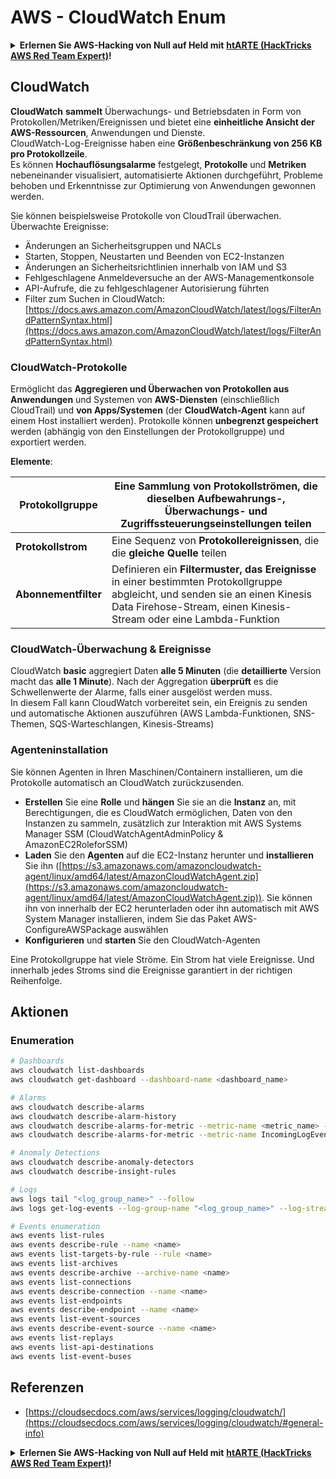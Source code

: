 # AWS - CloudWatch Enum

<details>

<summary><strong>Erlernen Sie AWS-Hacking von Null auf Held mit</strong> <a href="https://training.hacktricks.xyz/courses/arte"><strong>htARTE (HackTricks AWS Red Team Expert)</strong></a><strong>!</strong></summary>

Andere Möglichkeiten, HackTricks zu unterstützen:

* Wenn Sie Ihr **Unternehmen in HackTricks beworben sehen möchten** oder **HackTricks im PDF-Format herunterladen möchten**, überprüfen Sie die [**ABONNEMENTPLÄNE**](https://github.com/sponsors/carlospolop)!
* Holen Sie sich das [**offizielle PEASS & HackTricks-Merchandise**](https://peass.creator-spring.com)
* Entdecken Sie [**The PEASS Family**](https://opensea.io/collection/the-peass-family), unsere Sammlung exklusiver [**NFTs**](https://opensea.io/collection/the-peass-family)
* **Treten Sie der** 💬 [**Discord-Gruppe**](https://discord.gg/hRep4RUj7f) oder der [**Telegramm-Gruppe**](https://t.me/peass) bei oder **folgen** Sie uns auf **Twitter** 🐦 [**@hacktricks_live**](https://twitter.com/hacktricks_live)**.**
* **Teilen Sie Ihre Hacking-Tricks, indem Sie PRs an die** [**HackTricks**](https://github.com/carlospolop/hacktricks) und [**HackTricks Cloud**](https://github.com/carlospolop/hacktricks-cloud) GitHub-Repositories einreichen.

</details>

## CloudWatch

**CloudWatch** **sammelt** Überwachungs- und Betriebsdaten in Form von Protokollen/Metriken/Ereignissen und bietet eine **einheitliche Ansicht der AWS-Ressourcen**, Anwendungen und Dienste.\
CloudWatch-Log-Ereignisse haben eine **Größenbeschränkung von 256 KB pro Protokollzeile**.\
Es können **Hochauflösungsalarme** festgelegt, **Protokolle** und **Metriken** nebeneinander visualisiert, automatisierte Aktionen durchgeführt, Probleme behoben und Erkenntnisse zur Optimierung von Anwendungen gewonnen werden.

Sie können beispielsweise Protokolle von CloudTrail überwachen. Überwachte Ereignisse:

* Änderungen an Sicherheitsgruppen und NACLs
* Starten, Stoppen, Neustarten und Beenden von EC2-Instanzen
* Änderungen an Sicherheitsrichtlinien innerhalb von IAM und S3
* Fehlgeschlagene Anmeldeversuche an der AWS-Managementkonsole
* API-Aufrufe, die zu fehlgeschlagener Autorisierung führten
* Filter zum Suchen in CloudWatch: [https://docs.aws.amazon.com/AmazonCloudWatch/latest/logs/FilterAndPatternSyntax.html](https://docs.aws.amazon.com/AmazonCloudWatch/latest/logs/FilterAndPatternSyntax.html)

### CloudWatch-Protokolle <a href="#cloudwatch-logs" id="cloudwatch-logs"></a>

Ermöglicht das **Aggregieren und Überwachen von Protokollen aus Anwendungen** und Systemen von **AWS-Diensten** (einschließlich CloudTrail) und **von Apps/Systemen** (der **CloudWatch-Agent** kann auf einem Host installiert werden). Protokolle können **unbegrenzt gespeichert** werden (abhängig von den Einstellungen der Protokollgruppe) und exportiert werden.

**Elemente**:

| **Protokollgruppe**      | Eine **Sammlung von Protokollströmen**, die dieselben Aufbewahrungs-, Überwachungs- und Zugriffssteuerungseinstellungen teilen                                      |
| ------------------------ | ---------------------------------------------------------------------------------------------------------------------------------------------------------- |
| **Protokollstrom**       | Eine Sequenz von **Protokollereignissen**, die die **gleiche Quelle** teilen                                                                                |
| **Abonnementfilter**     | Definieren ein **Filtermuster, das Ereignisse** in einer bestimmten Protokollgruppe abgleicht, und senden sie an einen Kinesis Data Firehose-Stream, einen Kinesis-Stream oder eine Lambda-Funktion |

### CloudWatch-Überwachung & Ereignisse

CloudWatch **basic** aggregiert Daten **alle 5 Minuten** (die **detaillierte** Version macht das **alle 1 Minute**). Nach der Aggregation **überprüft** es die Schwellenwerte der Alarme, falls einer ausgelöst werden muss.\
In diesem Fall kann CloudWatch vorbereitet sein, ein Ereignis zu senden und automatische Aktionen auszuführen (AWS Lambda-Funktionen, SNS-Themen, SQS-Warteschlangen, Kinesis-Streams)

### Agenteninstallation

Sie können Agenten in Ihren Maschinen/Containern installieren, um die Protokolle automatisch an CloudWatch zurückzusenden.

* **Erstellen** Sie eine **Rolle** und **hängen** Sie sie an die **Instanz** an, mit Berechtigungen, die es CloudWatch ermöglichen, Daten von den Instanzen zu sammeln, zusätzlich zur Interaktion mit AWS Systems Manager SSM (CloudWatchAgentAdminPolicy & AmazonEC2RoleforSSM)
* **Laden** Sie den **Agenten** auf die EC2-Instanz herunter und **installieren** Sie ihn ([https://s3.amazonaws.com/amazoncloudwatch-agent/linux/amd64/latest/AmazonCloudWatchAgent.zip](https://s3.amazonaws.com/amazoncloudwatch-agent/linux/amd64/latest/AmazonCloudWatchAgent.zip)). Sie können ihn von innerhalb der EC2 herunterladen oder ihn automatisch mit AWS System Manager installieren, indem Sie das Paket AWS-ConfigureAWSPackage auswählen
* **Konfigurieren** und **starten** Sie den CloudWatch-Agenten

Eine Protokollgruppe hat viele Ströme. Ein Strom hat viele Ereignisse. Und innerhalb jedes Stroms sind die Ereignisse garantiert in der richtigen Reihenfolge.

## Aktionen

### Enumeration
```bash
# Dashboards
aws cloudwatch list-dashboards
aws cloudwatch get-dashboard --dashboard-name <dashboard_name>

# Alarms
aws cloudwatch describe-alarms
aws cloudwatch describe-alarm-history
aws cloudwatch describe-alarms-for-metric --metric-name <metric_name> --namespace <namespace>
aws cloudwatch describe-alarms-for-metric --metric-name IncomingLogEvents --namespace AWS/Logs

# Anomaly Detections
aws cloudwatch describe-anomaly-detectors
aws cloudwatch describe-insight-rules

# Logs
aws logs tail "<log_group_name>" --follow
aws logs get-log-events --log-group-name "<log_group_name>" --log-stream-name "<log_stream_name>" --output text > <output_file>

# Events enumeration
aws events list-rules
aws events describe-rule --name <name>
aws events list-targets-by-rule --rule <name>
aws events list-archives
aws events describe-archive --archive-name <name>
aws events list-connections
aws events describe-connection --name <name>
aws events list-endpoints
aws events describe-endpoint --name <name>
aws events list-event-sources
aws events describe-event-source --name <name>
aws events list-replays
aws events list-api-destinations
aws events list-event-buses
```
## Referenzen

* [https://cloudsecdocs.com/aws/services/logging/cloudwatch/](https://cloudsecdocs.com/aws/services/logging/cloudwatch/#general-info)

<details>

<summary><strong>Erlernen Sie AWS-Hacking von Null auf Held mit</strong> <a href="https://training.hacktricks.xyz/courses/arte"><strong>htARTE (HackTricks AWS Red Team Expert)</strong></a><strong>!</strong></summary>

Andere Möglichkeiten, HackTricks zu unterstützen:

* Wenn Sie Ihr **Unternehmen in HackTricks beworben sehen möchten** oder **HackTricks im PDF-Format herunterladen möchten**, überprüfen Sie die [**ABONNEMENTPLÄNE**](https://github.com/sponsors/carlospolop)!
* Holen Sie sich das [**offizielle PEASS & HackTricks-Merch**](https://peass.creator-spring.com)
* Entdecken Sie [**The PEASS Family**](https://opensea.io/collection/the-peass-family), unsere Sammlung exklusiver [**NFTs**](https://opensea.io/collection/the-peass-family)
* **Treten Sie der** 💬 [**Discord-Gruppe**](https://discord.gg/hRep4RUj7f) oder der [**Telegram-Gruppe**](https://t.me/peass) bei oder **folgen** Sie uns auf **Twitter** 🐦 [**@hacktricks_live**](https://twitter.com/hacktricks_live)**.**
* **Teilen Sie Ihre Hacking-Tricks, indem Sie PRs an die** [**HackTricks**](https://github.com/carlospolop/hacktricks) und [**HackTricks Cloud**](https://github.com/carlospolop/hacktricks-cloud) GitHub-Repositories einreichen.

</details>

